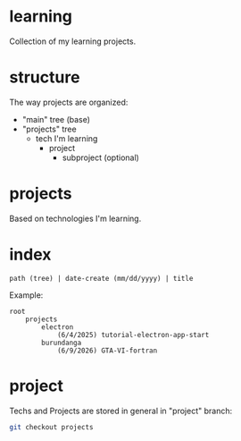 # learning
Collection of my learning projects.

# structure
The way projects are organized:
- "main" tree (base)
- "projects" tree
    - tech I'm learning
        - project
            - subproject (optional)

# projects
Based on technologies I'm learning.

# index
`path (tree) | date-create (mm/dd/yyyy) | title`

Example:
```
root
    projects
        electron
            (6/4/2025) tutorial-electron-app-start
        burundanga
            (6/9/2026) GTA-VI-fortran
```

# project
Techs and Projects are stored in general in "project" branch:

```bash
git checkout projects
```